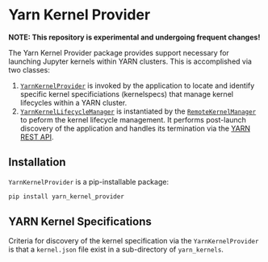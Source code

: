 # Yarn Kernel Provider

__NOTE: This repository is experimental and undergoing frequent changes!__

The Yarn Kernel Provider package provides support necessary for launching Jupyter kernels within YARN clusters.  This is accomplished via two classes:

1. [`YarnKernelProvider`](https://github.com/gateway-experiments/yarn_kernel_provider/blob/master/yarn_kernel_provider/provider.py) is invoked by the application to locate and identify specific kernel specificiations (kernelspecs) that manage kernel lifecycles within a YARN cluster.
2. [`YarnKernelLifecycleManager`](https://github.com/gateway-experiments/yarn_kernel_provider/blob/master/yarn_kernel_provider/yarn.py) is instantiated by the [`RemoteKernelManager`](https://github.com/gateway-experiments/remote_kernel_provider/blob/master/remote_kernel_provider/manager.py) to peform the kernel lifecycle management.  It performs post-launch discovery of the application and handles its termination via the [YARN REST API](https://github.com/toidi/hadoop-yarn-api-python-client).

## Installation
`YarnKernelProvider` is a pip-installable package:
```bash
pip install yarn_kernel_provider
```

## YARN Kernel Specifications
Criteria for discovery of the kernel specification via the `YarnKernelProvider` is that a `kernel.json` file exist in a sub-directory of `yarn_kernels`.  
